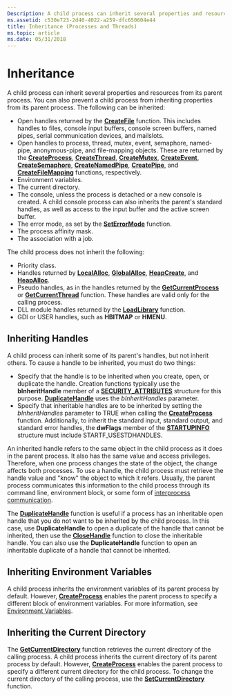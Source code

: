 ```yaml
---
Description: A child process can inherit several properties and resources from its parent process.
ms.assetid: c530e723-2d40-4022-a259-dfc650604e44
title: Inheritance (Processes and Threads)
ms.topic: article
ms.date: 05/31/2018
---
```


# Inheritance

A child process can inherit several properties and resources from its parent process. You can also prevent a child process from inheriting properties from its parent process. The following can be inherited:

-   Open handles returned by the [**CreateFile**](/windows/desktop/api/fileapi/nf-fileapi-createfilea) function. This includes handles to files, console input buffers, console screen buffers, named pipes, serial communication devices, and mailslots.
-   Open handles to process, thread, mutex, event, semaphore, named-pipe, anonymous-pipe, and file-mapping objects. These are returned by the [**CreateProcess**](/windows/win32/api/processthreadsapi/nf-processthreadsapi-createprocessa), [**CreateThread**](/windows/win32/api/processthreadsapi/nf-processthreadsapi-createthread), [**CreateMutex**](/windows/desktop/api/synchapi/nf-synchapi-createmutexa), [**CreateEvent**](/windows/desktop/api/synchapi/nf-synchapi-createeventa), [**CreateSemaphore**](/windows/desktop/api/winbase/nf-winbase-createsemaphorea), [**CreateNamedPipe**](/windows/desktop/api/winbase/nf-winbase-createnamedpipea), [**CreatePipe**](/windows/desktop/api/namedpipeapi/nf-namedpipeapi-createpipe), and [**CreateFileMapping**](/windows/desktop/api/winbase/nf-winbase-createfilemappinga) functions, respectively.
-   Environment variables.
-   The current directory.
-   The console, unless the process is detached or a new console is created. A child console process can also inherits the parent's standard handles, as well as access to the input buffer and the active screen buffer.
-   The error mode, as set by the [**SetErrorMode**](/windows/desktop/api/errhandlingapi/nf-errhandlingapi-seterrormode) function.
-   The process affinity mask.
-   The association with a job.

The child process does not inherit the following:

-   Priority class.
-   Handles returned by [**LocalAlloc**](/windows/desktop/api/winbase/nf-winbase-localalloc), [**GlobalAlloc**](/windows/desktop/api/winbase/nf-winbase-globalalloc), [**HeapCreate**](/windows/desktop/api/heapapi/nf-heapapi-heapcreate), and [**HeapAlloc**](/windows/desktop/api/heapapi/nf-heapapi-heapalloc).
-   Pseudo handles, as in the handles returned by the [**GetCurrentProcess**](/windows/win32/api/processthreadsapi/nf-processthreadsapi-getcurrentprocess) or [**GetCurrentThread**](/windows/win32/api/processthreadsapi/nf-processthreadsapi-getcurrentthread) function. These handles are valid only for the calling process.
-   DLL module handles returned by the [**LoadLibrary**](/windows/desktop/api/libloaderapi/nf-libloaderapi-loadlibrarya) function.
-   GDI or USER handles, such as **HBITMAP** or **HMENU**.

## Inheriting Handles

A child process can inherit some of its parent's handles, but not inherit others. To cause a handle to be inherited, you must do two things:

-   Specify that the handle is to be inherited when you create, open, or duplicate the handle. Creation functions typically use the **bInheritHandle** member of a [**SECURITY\_ATTRIBUTES**](/previous-versions/windows/desktop/legacy/aa379560(v=vs.85)) structure for this purpose. [**DuplicateHandle**](/windows/desktop/api/handleapi/nf-handleapi-duplicatehandle) uses the *bInheritHandles* parameter.
-   Specify that inheritable handles are to be inherited by setting the *bInheritHandles* parameter to TRUE when calling the [**CreateProcess**](/windows/win32/api/processthreadsapi/nf-processthreadsapi-createprocessa) function. Additionally, to inherit the standard input, standard output, and standard error handles, the **dwFlags** member of the [**STARTUPINFO**](/windows/win32/api/processthreadsapi/ns-processthreadsapi-startupinfoa) structure must include STARTF\_USESTDHANDLES.

An inherited handle refers to the same object in the child process as it does in the parent process. It also has the same value and access privileges. Therefore, when one process changes the state of the object, the change affects both processes. To use a handle, the child process must retrieve the handle value and "know" the object to which it refers. Usually, the parent process communicates this information to the child process through its command line, environment block, or some form of [interprocess communication](/windows/desktop/ipc/interprocess-communications).

The [**DuplicateHandle**](/windows/desktop/api/handleapi/nf-handleapi-duplicatehandle) function is useful if a process has an inheritable open handle that you do not want to be inherited by the child process. In this case, use **DuplicateHandle** to open a duplicate of the handle that cannot be inherited, then use the [**CloseHandle**](/windows/desktop/api/handleapi/nf-handleapi-closehandle) function to close the inheritable handle. You can also use the **DuplicateHandle** function to open an inheritable duplicate of a handle that cannot be inherited.

## Inheriting Environment Variables

A child process inherits the environment variables of its parent process by default. However, [**CreateProcess**](/windows/win32/api/processthreadsapi/nf-processthreadsapi-createprocessa) enables the parent process to specify a different block of environment variables. For more information, see [Environment Variables](environment-variables.md).

## Inheriting the Current Directory

The [**GetCurrentDirectory**](/windows/desktop/api/winbase/nf-winbase-getcurrentdirectory) function retrieves the current directory of the calling process. A child process inherits the current directory of its parent process by default. However, [**CreateProcess**](/windows/win32/api/processthreadsapi/nf-processthreadsapi-createprocessa) enables the parent process to specify a different current directory for the child process. To change the current directory of the calling process, use the [**SetCurrentDirectory**](/windows/desktop/api/winbase/nf-winbase-setcurrentdirectory) function.

 

 